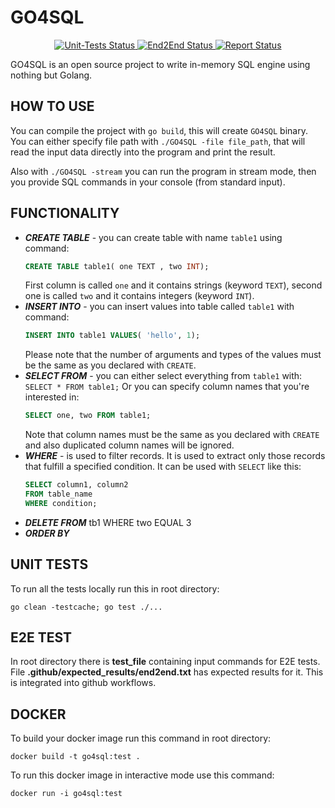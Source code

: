 # GO4SQL

<p align="center">
<a href="https://github.com/LissaGreense/GO4SQL/actions">
<img alt="Unit-Tests Status" src="https://github.com/LissaGreense/GO4SQL/workflows/unit-tests/badge.svg?branch=main"/>
</a>

<a href="https://github.com/LissaGreense/GO4SQL/actions">
<img alt="End2End Status" src="https://github.com/LissaGreense/GO4SQL/workflows/end2end-tests/badge.svg?branch=main"/>
</a>

<a href="https://goreportcard.com/report/github.com/LissaGreense/GO4SQL">
<img alt="Report Status" src="https://goreportcard.com/badge/github.com/LissaGreense/GO4SQL"/>
</a>
</p>

GO4SQL is an open source project to write in-memory SQL engine using nothing but Golang.

## HOW TO USE

You can compile the project with ``go build``, this will create ``GO4SQL`` binary.
You can either specify file path with ``./GO4SQL -file file_path``, that will read the input
data directly into the program and print the result.

Also with ``./GO4SQL -stream`` you can run the program in stream mode, then you provide SQL commands
in your console (from standard input).

## FUNCTIONALITY

* ***CREATE TABLE*** - you can create table with name ``table1`` using
  command: 
  ```sql
  CREATE TABLE table1( one TEXT , two INT);
  ```
  First column is called ``one`` and it contains strings (keyword ``TEXT``), second
  one is called ``two`` and it contains integers (keyword ``INT``).
* ***INSERT INTO*** - you can insert values into table called ``table1`` with
  command:
  ```sql
  INSERT INTO table1 VALUES( 'hello', 1);
  ```
  Please note that the number of arguments and types of the values
  must be the same as you declared with ``CREATE``.
* ***SELECT FROM*** - you can either select everything from  ``table1`` with:
  ```SELECT * FROM table1;```
  Or you can specify column names that you're interested in:
  ```sql
  SELECT one, two FROM table1;
  ```
  Note that column names must be the
  same as you declared with ``CREATE`` and also duplicated column names will be ignored.
* ***WHERE*** - is used to filter records. It is used to extract only those records that fulfill a
  specified condition. It can be used with ``SELECT`` like this:
  ```sql
  SELECT column1, column2
  FROM table_name
  WHERE condition;
  ```
* ***DELETE FROM*** tb1 WHERE two EQUAL 3
* ***ORDER BY***

## UNIT TESTS

To run all the tests locally run this in root directory:
```
go clean -testcache; go test ./...
```

## E2E TEST

In root directory there is **test_file** containing input commands for E2E tests. File 
**.github/expected_results/end2end.txt** has expected results for it.
This is integrated into github workflows.

## DOCKER

To build your docker image run this command in root directory:
```
docker build -t go4sql:test .
```

To run this docker image in interactive mode use this command:
```
docker run -i go4sql:test
```


